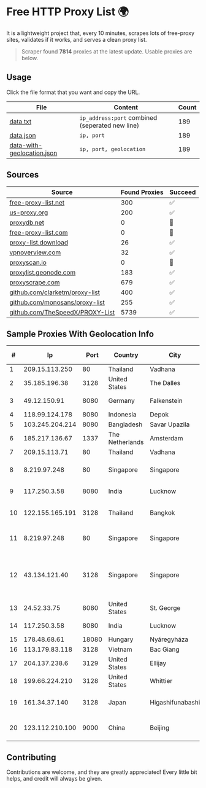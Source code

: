 
# Free HTTP Proxy List 🌍

It is a lightweight project that, every 10 minutes, scrapes lots of free-proxy sites, validates if it works, and serves a clean proxy list.


> Scraper found **7814** proxies at the latest update. Usable proxies are below.

## Usage

Click the file format that you want and copy the URL.


|File|Content|Count|
|----|-------|-----|
|[data.txt](https://raw.githubusercontent.com/themiralay/Proxy-List-World/master/data.txt)|`ip_address:port` combined (seperated new line)|189|
|[data.json](https://raw.githubusercontent.com/themiralay/Proxy-List-World/master/data.json)|`ip, port`|189|
|[data-with-geolocation.json](https://raw.githubusercontent.com/themiralay/Proxy-List-World/master/data-with-geolocation.json)|`ip, port, geolocation`|189|

## Sources

|Source|Found Proxies|Succeed|
|------|-------------|-------|
|[free-proxy-list.net](https://free-proxy-list.net)|300|✅|
|[us-proxy.org](https://www.us-proxy.org)|200|✅|
|[proxydb.net](http://proxydb.net)|0|🚫|
|[free-proxy-list.com](https://free-proxy-list.com/?page=&port=&type%5B%5D=http&type%5B%5D=https&up_time=0&search=Search)|0|🚫|
|[proxy-list.download](https://www.proxy-list.download/HTTP)|26|✅|
|[vpnoverview.com](https://vpnoverview.com/privacy/anonymous-browsing/free-proxy-servers)|32|✅|
|[proxyscan.io](https://www.proxyscan.io)|0|🚫|
|[proxylist.geonode.com](https://proxylist.geonode.com/api/proxy-list?limit=300&page=1&sort_by=lastChecked&sort_type=desc&protocols=http,https)|183|✅|
|[proxyscrape.com](https://api.proxyscrape.com/v2/?request=displayproxies&protocol=http&timeout=10000&country=all&ssl=all&anonymity=all)|679|✅|
|[github.com/clarketm/proxy-list](https://raw.githubusercontent.com/clarketm/proxy-list/master/proxy-list-raw.txt)|400|✅|
|[github.com/monosans/proxy-list](https://raw.githubusercontent.com/monosans/proxy-list/main/proxies/http.txt)|255|✅|
|[github.com/TheSpeedX/PROXY-List](https://raw.githubusercontent.com/TheSpeedX/PROXY-List/master/http.txt)|5739|✅|


## Sample Proxies With Geolocation Info

|#|Ip|Port|Country|City|Internet Service Provider|
|-|--|----|-------|----|-------------------------|
|1|209.15.113.250|80|Thailand|Vadhana|catCloud|
|2|35.185.196.38|3128|United States|The Dalles|Google LLC|
|3|49.12.150.91|8080|Germany|Falkenstein|Hetzner Online GmbH|
|4|118.99.124.178|8080|Indonesia|Depok|Biznet Metronet|
|5|103.245.204.214|8080|Bangladesh|Savar Upazila|Next Online Ltd.|
|6|185.217.136.67|1337|The Netherlands|Amsterdam|Hbing Limited|
|7|209.15.113.71|80|Thailand|Vadhana|catCloud|
|8|8.219.97.248|80|Singapore|Singapore|Alibaba (US) Technology Co., Ltd.|
|9|117.250.3.58|8080|India|Lucknow|Bharat Sanchar Nigam Ltd|
|10|122.155.165.191|3128|Thailand|Bangkok|CAT Telecom Public Company Limited|
|11|8.219.97.248|80|Singapore|Singapore|Alibaba (US) Technology Co., Ltd.|
|12|43.134.121.40|3128|Singapore|Singapore|Shenzhen Tencent Computer Systems Company Limited|
|13|24.52.33.75|8080|United States|St. George|TDS TELECOM|
|14|117.250.3.58|8080|India|Lucknow|Bharat Sanchar Nigam Ltd|
|15|178.48.68.61|18080|Hungary|Nyáregyháza|UPC|
|16|113.179.83.118|3128|Vietnam|Bac Giang|VNPT|
|17|204.137.238.6|3129|United States|Ellijay|Apogee Telecom Inc.|
|18|199.66.224.210|3128|United States|Whittier|GLOBAL IT|
|19|161.34.37.140|3128|Japan|Higashifunabashi|NTT PC Communications, Inc.|
|20|123.112.210.100|9000|China|Beijing|China Unicom Beijing Province Network|



## Contributing

Contributions are welcome, and they are greatly appreciated! Every
little bit helps, and credit will always be given.

